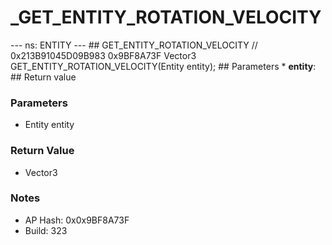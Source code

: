 # _GET_ENTITY_ROTATION_VELOCITY

--- ns: ENTITY --- ## GET_ENTITY_ROTATION_VELOCITY  // 0x213B91045D09B983 0x9BF8A73F Vector3 GET_ENTITY_ROTATION_VELOCITY(Entity entity);   ## Parameters * **entity**:  ## Return value

### Parameters
* Entity entity

### Return Value
* Vector3

### Notes
* AP Hash: 0x0x9BF8A73F
* Build: 323

